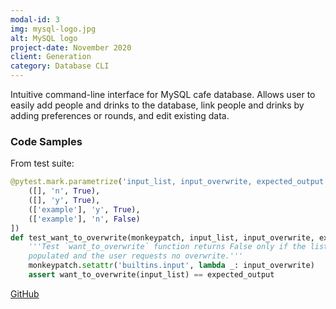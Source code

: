 ```yaml
---
modal-id: 3
img: mysql-logo.jpg
alt: MySQL logo
project-date: November 2020
client: Generation
category: Database CLI
---
```


Intuitive command-line interface for MySQL cafe database. Allows user to easily
add people and drinks to the database, link people and drinks by adding
preferences or rounds, and edit existing data.

### Code Samples

From test suite:

```python
@pytest.mark.parametrize('input_list, input_overwrite, expected_output', [
    ([], 'n', True),
    ([], 'y', True),
    (['example'], 'y', True),
    (['example'], 'n', False)
])
def test_want_to_overwrite(monkeypatch, input_list, input_overwrite, expected_output):
    '''Test `want_to_overwrite` function returns False only if the list is
    populated and the user requests no overwrite.'''
    monkeypatch.setattr('builtins.input', lambda _: input_overwrite)
    assert want_to_overwrite(input_list) == expected_output
```

<a href="https://github.com/jacobcallear/mybrew">
  <i class="fa fa-fw fa-github"></i>
  GitHub
</a>
